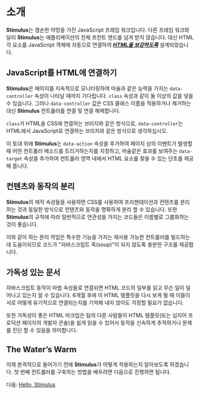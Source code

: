 # 소개

**Stimulus**는 겸손한 야망을 가진 JavaScript 프레임 워크입니다. 다른 프레임 워크와 달리 **Stimulus**는 애플리케이션의 전체 프런트 엔드를 넘겨 받지 않습니다. 대신 HTML 각 요소를 JavaScript 객체에 자동으로 연결하여 ***<u>HTML을 보강하도록</u>*** 설계되었습니다.



## JavaScript를 HTML에 연결하기

**Stimulus**은 페이지를 지속적으로 모니터링하여 마술과 같은 능력을 가지는 `data-controller` 속성이 나타날 때까지 기다립니다. `class` 속성과 같이 둘 이상의 값을 넣을 수 있습니다. 그러나 `data-controller` 값은 CSS 클래스 이름을 적용하거나 제거하는 대신 **Stimulus** 컨트롤러를 연결 및 연결 해제합니다.



`class`가 HTML을 CSS에 연결하는 브리지와 같은 방식으로, `data-controller`는 HTML에서 JavaScript로 연결하는 브리지와 같은 방식으로 생각하십시오.



이 토대 위에 **Stimulus**는 `data-action` 속성을 추가하여 페이지 상의 이벤트가 발생할 때 어떤 컨트롤러 메소드를 트리거하는지를 지정하고, 마술같은 효과를 보여주는 `data-target` 속성을 추가하여 컨트롤러 영역 내에서 HTML 요소를 찾을 수 있는 단초를 제공해 줍니다.



## 컨텐츠와 동작의 분리

**Stimulus**의 매직 속성들을 사용하면 CSS를 사용하여 프리젠테이션과 컨텐츠를 분리하는 것과 동일한 방식으로 컨텐츠와 동작을 명확하게 분리 할 수 있습니다. 또한 **Stimulus**의 규칙에 따라 일반적으로 연관성을 가지는 코드들은 이름별로 그룹화하는 것이 좋습니다.



이와 같이 하는 분리 작업은 특수한 기능을 가지는 재사용 가능한 컨트롤러를 빌드하는 데 도움이되므로 코드가 "자바스크립트 죽(soup)"이 되지 않도록 충분한 구조를 제공합니다.



## 가독성 있는 문서

자바스크립트 동작이 마법 속성들로 연결되면 HTML 코드의 일부를 읽고 무슨 일이 일어나고 있는지 알 수 있습니다. 6개월 후에 이 HTML 템플릿을 다시 보게 될 때 이들이 서로 어떻게 유기적으로 연결되는지를 기억해 내지 않아도 걱정할 필요가 없습니다.



또한 가독성이 좋은 HTML 마크업은 팀의 다른 사람들이 HTML 템플릿(또는 심지어 프로덕션 페이지의 개발자 콘솔)을 쉽게 읽을 수 있어서 동작을 신속하게 추적하거나 문제를 진단 할 수 있음을 의미합니다.



##  The Water’s Warm

이제 본격적으로 들어가기 전에 **Stimulus**가 어떻게 작용하는지 알아보도록 하겠습니다. 첫 번째 컨트롤러를 구축하는 방법을 배우려면 다음으로 진행하면 됩니다.



다음: [Hello, Stimulus](https://stimulusjs.org/handbook/hello-stimulus)